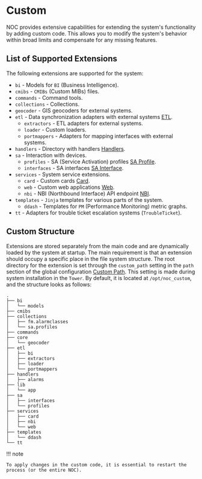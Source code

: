 # Custom

NOC provides extensive capabilities for extending the system's functionality by adding custom code. This allows you to modify the system's behavior within broad limits and compensate for any missing features.

## List of Supported Extensions

The following extensions are supported for the system:

* `bi` - Models for `BI` (Business Intelligence).
* `cmibs` - `CMIBs` (Custom MIBs) files.
* `commands` - Command tools.
* `collections` - Collections.
* `geocoder` - GIS geocoders for external systems.
* `etl` - Data synchronization adapters with external systems [ETL](../etl/index.md).
    * `extractors` - ETL adapters for external systems.
    * `loader` - Custom loaders.
    * `portmappers` - Adapters for mapping interfaces with external systems.
* `handlers` - Directory with handlers [Handlers](../handlers-reference/index.md).
* `sa` - Interaction with devices.
    * `profiles` - SA (Service Activation) profiles [SA Profile](../profiles-reference/index.md).
    * `interfaces` - SA interfaces [SA Interface](../sa/sa-profiles.md#SA-Interfaces).
* `services` - System service extensions.
    * `card` - Custom cards [Card](../card/index.md).
    * `web` - Custom web applications [Web](../web/index.md).
    * `nbi` - NBI (Northbound Interface) API endpoint [NBI](../nbi-api-reference/index.md).
* `templates` - `Jinja` templates for various parts of the system.
    * `ddash` - Templates for `PM` (Performance Monitoring) metric graphs.
* `tt` - Adapters for trouble ticket escalation systems (`TroubleTicket`).

## Custom Structure

Extensions are stored separately from the main code and are dynamically loaded by the system at startup. The main requirement is that an extension should occupy a specific place in the file system structure. The root directory for the extension is set through the `custom_path` setting in the `path` section of the global configuration [Custom Path](../config-reference/path.md#custom_path). This setting is made during system installation in the `Tower`. By default, it is located at `/opt/noc_custom`, and the structure looks as follows:

```
.
├── bi
│   └── models
├── cmibs
├── collections
│   ├── fm.alarmclasses
│   └── sa.profiles
├── commands
├── core
│   └── geocoder
├── etl
│   ├── bi
│   ├── extractors
│   ├── loader
│   └── portmappers
├── handlers
│   ├── alarms
├── lib
│   └── app
├── sa
│   ├── interfaces
│   └── profiles
├── services
│   ├── card
│   ├── nbi
│   └── web
├── templates
│   └── ddash
└── tt

```

<!-- prettier-ignore -->
!!! note

    To apply changes in the custom code, it is essential to restart the process (or the entire NOC).
